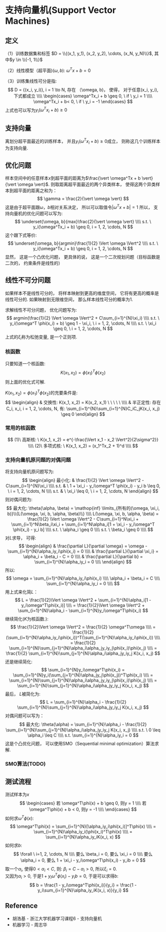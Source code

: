 # 支持向量机(Support Vector Machines)

## 定义
（1）训练数据集和标签 $D = \\{(x_1, y_1), (x_2, y_2), \cdots, (x_N, y_N)\\}$, 其中$y \in \\{-1, 1\\}$

（2）线性模型（超平面)$(\omega, b)$: $\omega^Tx + b = 0$

（3）训练集线性可分是指:
$$
D = {(x_i, y_i)}, i =  1 \to N, 存在 （\omega, b)，  使得， 对于任意(x_i, y_i), 下式都成立 \\\\
\begin{cases}
\omega^Tx_i + b \geq 0,  \ if \  y_i = 1 \\\\
\omega^Tx_i + b< 0,  \ if \ y_i = -1
\end{cases}
$$
上式也可以写为$y_i(\omega^Tx_i + b) \geq 0$

## 支持向量 
离划分超平面最近的训练样本， 并且$y_i(\omega^Tx_i + b) \geq 0$成立， 则称这几个训练样本为支持向量.

## 优化问题
样本空间中的任意样本$x$到超平面的距离为$\frac{\vert \omega^Tx + b \vert}{\vert \omega \vert}$. 则取距离超平面最近的两个异类样本， 使得这两个异类样本到超平面的距离之和为：
$$
\gamma = \frac{2}{\vert \omega \vert}
$$
这是由于超平面跟$\omega，b$相对关系决定， 所以可以取值令$\vert \omega^Tx + b \vert = 1$
所以， 支持向量机的优化问题可以写为:
$$
\underset{\omega, b}{max}\frac{2}{\vert \omega \vert} \\\\
s.t. \  y_i(\omega^Tx_i + b) \geq 0, i = 1, 2, \cdots, N
$$
这个跟下式等价:
$$
\underset{\omega, b}{argmin}\frac{1}{2} \Vert \omega \Vert^2 \\\\
s.t. \  y_i(\omega^Tx_i + b) \geq 0, i = 1, 2, \cdots, N
$$
显然， 这是一个凸优化问题， 更具体的说， 这是一个二次规划问题（目标函数是二次的， 约束条件是线性的）

## 线性不可分问题
 如果样本不是线性可分的， 将样本映射到更高的维度空间， 它将有更高的概率是线性可分的. 如果映射到无限维空间， 那么样本线性可分的概率为1.
 
求解线性不可分问题， 优化问题写为:
$$
argmin(\frac{1}{2} \Vert \omega \Vert^2 + C\sum_{i=1}^{N}\xi_i) \\\\
s.t. \ y_i(\omega^T \phi(x_i) + b) \geq 1 - \xi_i,  \  i = 1, 2, \cdots, N \\\\
s.t. \ \xi_i \geq 0, \ i = 1, 2, \cdots, N
$$
上式的$\xi_i$称为松弛变量, 是一个正则项.

### 核函数
只要知道一个核函数:
$$
K(x_1, x_2) = \phi(x_1)^T\phi(x_2)
$$
则上面的优化式可解.

$K(x_1, x_2) = \phi(x_1)^T\phi(x_2)$的充要条件是:
$$
\begin{align}
& 交换性: K(x_1, x_2) = K(x_2, x_1) \ \ \ \ \    \\\\
& 半正定性: 存在C_i, x_i, i = 1, 2, \cdots, N, 有:  \sum_{i=1}^{N}\sum_{i=1}^{N}C_iC_jK(x_i, x_j) \geq 0 
\end{align}
$$

### 常用的核函数
$$
(1)\ 高斯核: \ K(x_1, x_2) = e^{-\frac{\Vert x_1 - x_2 \Vert^2}{2\sigma^2}} \\\\
(2)\ 多项式核: \ K(x_1, x_2) = (x_1^Tx_2 + 1)^d  \\\\
$$

### 支持向量机原问题的对偶问题
将支持向量机原问题写为:
$$
\begin{align}
最小化: & \frac{1}{2} \Vert \omega \Vert^2 - C\sum_{i=1}^{N}\xi_i \\\\
s.t. & \ 1 + \xi_i - y_i\omega^T \phi(x_i) - y_i b \leq 0, \  i = 1, 2, \cdots, N \\\\
s.t. & \ \xi_i \leq 0, \ i = 1, 2, \cdots, N
\end{align}
$$
则对偶问题为:
$$
最大化: \theta(\alpha, \beta) = \mathop{inf} \limits_{所有的(\omega, \xi_i, b)}\\{L(\omega, \xi, b, \alpha, \beta)\\} \\\\
L(\omega, \xi, b, \alpha, \beta) = \frac{1}{2} \Vert \omega \Vert^2 - C\sum_{i=1}^N\xi_i + \sum_{i=1}^N\beta_i\xi_i + \sum_{i=1}^N\alpha_i[1 + \xi_i - y_i\omega^T \phi(x_i) - y_i b]   \\\\
s.t. \ \alpha_i \geq 0 \\\\
s.t. \ \beta_i \geq 0 \\\\
$$
对$L$求导， 可得:
$$
\begin{align}
& \frac{\partial L}{\partial \omega} = \omega - \sum_{i=1}^{N}\alpha_iy_i\phi(x_i) = 0 \\\\
& \frac{\partial L}{\partial \xi_i} = \alpha_i + \beta_i - C = 0 \\\\
& \frac{\partial L}{\partial b} = \sum_{i=1}^{N}\alpha_iy_i = 0 \\\\
\end{align}
$$
所以:
$$
\omega = \sum_{i=1}^{N}\alpha_iy_i\phi(x_i) \\\\
\alpha_i + \beta_i = C \\\\
\sum_{i=1}^{N}\alpha_iy_i = 0 \\\\
$$
用上式来化简$L$：
$$
L = \frac{1}{2}\Vert \omega \Vert^2 + \sum_{i=1}^{N}\alpha_i[1 - y_i\omega^T\phi(x_i)] \\\\
  = \frac{1}{2}\Vert \omega \Vert^2 + \sum_{i=1}^{N}\alpha_i - \sum_{i=1}^{N}y_i\omega^T\phi(x_i)
$$
继续简化($K$为核函数.):
$$
\frac{1}{2}\Vert \omega \Vert^2 = \frac{1}{2} \omega^T\omega \\\\
 = \frac{1}{2} (\sum_{i=1}^{N}\alpha_iy_i\phi(x_i))^T(\sum_{i=1}^{N}\alpha_iy_i\phi(x_i)) \\\\
 = \frac{1}{2} \sum_{i=1}^{N}\sum_{j=1}^{N}\alpha_i\alpha_jy_iy_j\phi(x_i)\phi(x_j) \\\\
 = \frac{1}{2} \sum_{i=1}^{N}\sum_{j=1}^{N}\alpha_i\alpha_jy_iy_j K(x_i, x_j)
$$
还是继续简化:
$$
\sum_{i=1}^{N}y_i\omega^T\phi(x_i) = \sum_{i=1}^{N}y_i(\sum_{j=1}^{N}\alpha_jy_j\phi(x_j))^T\phi(x_i) \\\\
= \sum_{i=1}^{N}\sum_{j=1}^{N}\alpha_i\alpha_jy_iy_j\phi(x_i)\phi(x_j) \\\\
= \sum_{i=1}^{N}\sum_{j=1}^{N}\alpha_i\alpha_jy_iy_j K(x_i, x_j)
$$
最后， $L$被简化为:
$$
L = \sum_{i=1}^{N}\alpha_i - \frac{1}{2} \sum_{i=1}^{N}\sum_{j=1}^{N}\alpha_i\alpha_jy_iy_j K(x_i, x_j)
$$
对偶问题可以写为：
$$
最大化: \theta(\alpha) = \sum_{i=1}^{N}\alpha_i - \frac{1}{2} \sum_{i=1}^{N}\sum_{j=1}^{N}\alpha_i\alpha_jy_iy_j K(x_i, x_j) \\\\
s.t. \ 0 \leq \alpha_i \leq C \\\\
s.t. \sum_{i=1}^{N}\alpha_iy_i = 0
$$
这是个凸优化问题， 可以使用SMO（Sequential minimal optimization）算法求解.

### SMO算法(TODO)

## 测试流程
测试样本为$x$
$$
\begin{cases}
若 \omega^T\phi(x) + b \geq 0, 则y = 1 \\\\
若 \omega^T\phi(x) + b < 0, 则y = -1 \\\\
\end{cases}
$$
如何求$\omega^T\phi(x)$:
$$
\omega^T\phi(x) = \sum_{i=1}^{N}[\alpha_iy_i\phi(x_i)]^T\phi(x) \\\\
= \sum_{i=1}^{N}\alpha_iy_i(\phi(x_i)^T\phi(x) \\\\
= \sum_{i=1}^{N}\alpha_iy_iK(x_i, x)
$$
如何求$b$:
$$
\forall \ i=1, 2, \cdots, N \\\\
要么 \beta_i = 0, 要么 \xi_i = 0 \\\\
要么 \alpha_i = 0, 要么 1 + \xi_i - y_i\omega^T\phi(x_i) - y_ib = 0
$$
取一个$\alpha_i$, 使得$0 < \alpha_i < C$, 则: $\beta_i = C - \alpha_i > 0$, 所以$\xi_i = 0$.  
又因为$\alpha_i > 0$, 于是$1 + y_i\omega^T\phi(x_i) - y_ib = 0$, 于是可以求得$b$:
$$
b = \frac{1 - y_i\omega^T\phi(x_i)}{y_i}
= \frac{1 - y_i\sum_{i=1}^{N}\alpha_iy_iK(x_i, x)}{y_i}
$$



## Reference
* 胡浩基 - 浙江大学机器学习课程6 - 支持向量机
* 机器学习 - 周志华

